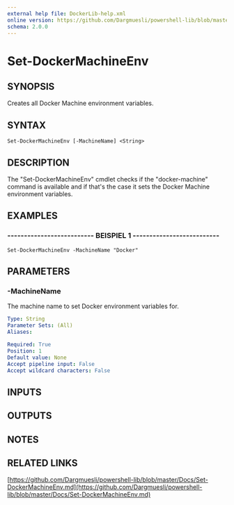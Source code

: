 ```yaml
---
external help file: DockerLib-help.xml
online version: https://github.com/Dargmuesli/powershell-lib/blob/master/Docs/Set-DockerMachineEnv.md
schema: 2.0.0
---
```


# Set-DockerMachineEnv

## SYNOPSIS
Creates all Docker Machine environment variables.

## SYNTAX

```
Set-DockerMachineEnv [-MachineName] <String>
```

## DESCRIPTION
The "Set-DockerMachineEnv" cmdlet checks if the "docker-machine" command is available and if that's the case it sets the Docker Machine environment variables.

## EXAMPLES

### -------------------------- BEISPIEL 1 --------------------------
```
Set-DockerMachineEnv -MachineName "Docker"
```

## PARAMETERS

### -MachineName
The machine name to set Docker environment variables for.

```yaml
Type: String
Parameter Sets: (All)
Aliases: 

Required: True
Position: 1
Default value: None
Accept pipeline input: False
Accept wildcard characters: False
```

## INPUTS

## OUTPUTS

## NOTES

## RELATED LINKS

[https://github.com/Dargmuesli/powershell-lib/blob/master/Docs/Set-DockerMachineEnv.md](https://github.com/Dargmuesli/powershell-lib/blob/master/Docs/Set-DockerMachineEnv.md)

